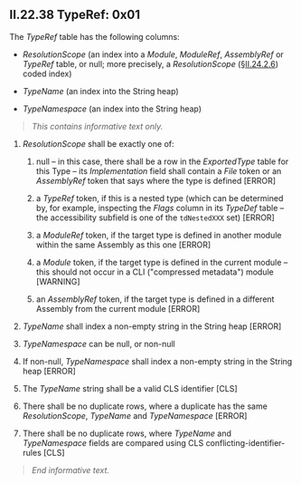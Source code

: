 ## II.22.38 TypeRef: 0x01

The _TypeRef_ table has the following columns:

 * _ResolutionScope_ (an index into a _Module_, _ModuleRef_, _AssemblyRef_ or _TypeRef_ table, or null; more precisely, a _ResolutionScope_ (§[II.24.2.6](#todo-missing-hyperlink)) coded index)

 * _TypeName_ (an index into the String heap)

 * _TypeNamespace_ (an index into the String heap) 

> _This contains informative text only._

 1. _ResolutionScope_ shall be exactly one of:

    1. null &ndash; in this case, there shall be a row in the _ExportedType_ table for this Type &ndash; its _Implementation_ field shall contain a _File_ token or an _AssemblyRef_ token that says where the type is defined \[ERROR\]

    2. a _TypeRef_ token, if this is a nested type (which can be determined by, for example, inspecting the _Flags_ column in its _TypeDef_ table &ndash; the accessibility subfield is one of the `tdNestedXXX` set) \[ERROR\]

    3. a _ModuleRef_ token, if the target type is defined in another module within the same Assembly as this one \[ERROR\]

    4. a _Module_ token, if the target type is defined in the current module &ndash; this should not occur in a CLI ("compressed metadata") module \[WARNING\]

    5. an _AssemblyRef_ token, if the target type is defined in a different Assembly from the current module \[ERROR\]

 2. _TypeName_ shall index a non-empty string in the String heap \[ERROR\]

 3. _TypeNamespace_ can be null, or non-null

 4. If non-null, _TypeNamespace_ shall index a non-empty string in the String heap \[ERROR\]

 5. The _TypeName_ string shall be a valid CLS identifier \[CLS\]

 6. There shall be no duplicate rows, where a duplicate has the same _ResolutionScope_, _TypeName_ and _TypeNamespace_ \[ERROR\]

 7. There shall be no duplicate rows, where _TypeName_ and _TypeNamespace_ fields are compared using CLS conflicting-identifier-rules \[CLS\]

> _End informative text._
